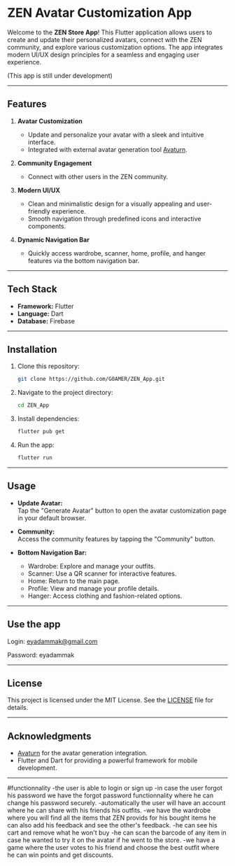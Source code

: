 # ZEN Avatar Customization App

Welcome to the **ZEN Store App**! This Flutter application allows users to create and update their personalized avatars, connect with the ZEN community, and explore various customization options. The app integrates modern UI/UX design principles for a seamless and engaging user experience.

(This app is still under development)

---

## Features

1. **Avatar Customization**
    - Update and personalize your avatar with a sleek and intuitive interface.
    - Integrated with external avatar generation tool [Avaturn](https://hub.avaturn.me/create/scan).

2. **Community Engagement**
    - Connect with other users in the ZEN community.

3. **Modern UI/UX**
    - Clean and minimalistic design for a visually appealing and user-friendly experience.
    - Smooth navigation through predefined icons and interactive components.

4. **Dynamic Navigation Bar**
    - Quickly access wardrobe, scanner, home, profile, and hanger features via the bottom navigation bar.

---



## Tech Stack

- **Framework:** Flutter
- **Language:** Dart
- **Database:** Firebase

---

## Installation

1. Clone this repository:
   ```bash
   git clone https://github.com/G0AMER/ZEN_App.git
   ```
2. Navigate to the project directory:
   ```bash
   cd ZEN_App
   ```
3. Install dependencies:
   ```bash
   flutter pub get
   ```
4. Run the app:
   ```bash
   flutter run
   ```

---

## Usage

- **Update Avatar:**  
  Tap the "Generate Avatar" button to open the avatar customization page in your default browser.

- **Community:**  
  Access the community features by tapping the "Community" button.

- **Bottom Navigation Bar:**
    - Wardrobe: Explore and manage your outfits.
    - Scanner: Use a QR scanner for interactive features.
    - Home: Return to the main page.
    - Profile: View and manage your profile details.
    - Hanger: Access clothing and fashion-related options.

---
## Use the app
Login: eyadammak@gmail.com

Password: eyadammak

---
## License

This project is licensed under the MIT License. See the [LICENSE](LICENSE) file for details.

---

## Acknowledgments

- [Avaturn](https://avaturn.me) for the avatar generation integration.
- Flutter and Dart for providing a powerful framework for mobile development.

---
#functionnality
-the user is able to login or sign up
-in case the user forgot his password we have the forgot password functionnality where he can change his password securely.
-automatically the user will have an account where he can share with his friends his outfits.
-we have the wardrobe where you will find all the items that ZEN provids for his bought items he can also add his feedback and see the other's feedback.
-he can see his cart and remove what he won't buy
-he can scan the barcode of any item in case he wanted to try it on the avatar if he went to the store.
-we have a game where the user votes to his friend and choose the best outfit where he can win points and get discounts.

